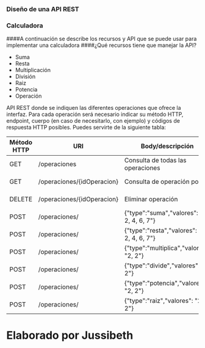 ### Diseño de una API REST 
### Calculadora
####A continuación se describe los recursos y API que se puede usar para implementar una calculadora
####¿Qué recursos tiene que manejar la API?
- Suma
- Resta
- Multiplicación
- División
- Raiz
- Potencia
- Operación

API REST donde se indiquen las diferentes operaciones que ofrece la interfaz. Para cada operación será necesario indicar su método HTTP, endpoint, cuerpo (en caso de necesitarlo, con ejemplo) y códigos de respuesta HTTP posibles. Puedes servirte de la siguiente tabla:


                    
Método HTTP  | URI | Body/descripción                            | Respuesta
------------- | ------------- |---------------------------------------------| -------------
GET  | /operaciones| Consulta de todas las operaciones| 200, 404,404,500
GET  | /operaciones/{idOperacion}| Consulta de operación por id| 200, 404,404,500
DELETE | /operaciones/{idOperacion}| Eliminar operación| 200, 404,404,500
POST | /operaciones/| {"type":"suma","valores": "2, 2, 4, 6, 7"}  |201, 404,404,500
POST | /operaciones/| {"type":"resta","valores": "2, 2, 4, 6, 7"} |201, 404,404,500
POST | /operaciones/| {"type":"multiplica","valores": "2, 2"}     |201, 404,404,500
POST | /operaciones/| {"type":"divide","valores": "2, 2"}         |201, 404,404,500
POST | /operaciones/| {"type":"potencia","valores": "2, 2"}       |201, 404,404,500
POST | /operaciones/| {"type":"raiz","valores": "2, 2"}           |201, 404,404,500

# Elaborado por Jussibeth